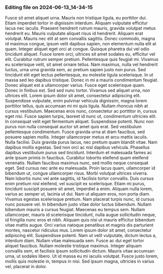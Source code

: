 

### Editing file on 2024-06-13_14-34-15

Fusce sit amet aliquet urna. Mauris non tristique ligula, eu porttitor dui. Etiam imperdiet tortor in dignissim interdum. Aliquam vulputate efficitur lacus nec iaculis. Praesent hendrerit rutrum mauris, gravida volutpat metus hendrerit eu. Mauris vulputate aliquet risus id hendrerit. Aliquam erat volutpat. Mauris nec elit at sem convallis sagittis. Donec commodo, magna id maximus congue, ipsum velit dapibus sapien, non elementum nulla elit at quam. Integer aliquet eget orci at congue. Quisque pharetra dui vel odio tincidunt aliquet. Fusce lorem orci, ultrices sit amet sodales eu, efficitur vel elit.
Curabitur rutrum semper pretium. Pellentesque quis feugiat mi. Vivamus eu scelerisque velit, sit amet ornare tellus. Nam maximus, nulla vel hendrerit luctus, urna urna gravida sem, ac pretium sapien justo non purus. Sed tincidunt elit eget lectus pellentesque, eu molestie ligula scelerisque. In ut massa sed leo dapibus tristique. Donec in mi a mauris condimentum feugiat. Donec aliquet est a ullamcorper varius. Fusce eget scelerisque quam. Donec in finibus est. Sed sed nunc tortor. Vivamus sed aliquet urna, non ultrices elit. Lorem ipsum dolor sit amet, consectetur adipiscing elit.
Suspendisse vulputate, enim pulvinar vehicula dignissim, magna lorem porttitor tellus, quis accumsan mi mi quis ligula. Nullam rhoncus nibh at cursus vestibulum. Maecenas eros nunc, consectetur ac porttitor in, cursus eget nisi. Fusce sapien turpis, laoreet id nunc ut, condimentum ultricies elit. In consequat velit eget fermentum aliquet. Suspendisse potenti. Nunc non purus non nulla consequat auctor sit amet quis erat. Sed vestibulum pellentesque condimentum. Fusce gravida urna at diam faucibus, sed posuere sapien mollis. Integer ullamcorper metus et arcu mattis iaculis. Nulla facilisi. Duis gravida purus lacus, nec pretium quam blandit vitae. Nam dapibus mollis egestas. Sed non orci ac nisl dapibus vehicula. Phasellus dapibus vestibulum purus sed tincidunt. Interdum et malesuada fames ac ante ipsum primis in faucibus.
Curabitur lobortis eleifend quam eleifend venenatis. Nullam faucibus maximus nunc, sed mollis neque consequat eget. Sed cursus nec ante eu malesuada. Proin lacus quam, ullamcorper id bibendum ut, congue ullamcorper risus. Morbi volutpat ultrices viverra. Nam lobortis nunc vel ante sagittis, id facilisis tortor convallis. Duis cursus enim pretium nisl eleifend, vel suscipit ex scelerisque. Etiam mi purus, tincidunt suscipit posuere sit amet, imperdiet a enim. Aliquam nulla lorem, varius ac semper ut, lacinia ut dui. Nam ut aliquam eros, non porta diam. Vivamus egestas scelerisque pretium. Nam placerat turpis nunc, id cursus nunc posuere vel. In bibendum justo vitae dolor luctus bibendum. Nullam bibendum mauris a cursus feugiat.
Maecenas eu tempus sem. Nullam ullamcorper, mauris id scelerisque tincidunt, nulla augue sollicitudin neque, id fringilla nunc eros et nibh. Aliquam quis nisi ut mauris efficitur bibendum vitae mattis augue. Orci varius natoque penatibus et magnis dis parturient montes, nascetur ridiculus mus. Lorem ipsum dolor sit amet, consectetur adipiscing elit. Suspendisse potenti. Nam ut velit vulputate, dictum lectus a, interdum diam. Nullam vitae malesuada sem. Fusce ac dui eget tortor aliquet faucibus. Nullam molestie tristique maximus. Integer aliquam convallis sem, et facilisis ipsum sollicitudin dictum. Mauris vitae accumsan urna, ut sodales libero. Ut id massa eu mi iaculis volutpat. Fusce justo lorem, mollis quis molestie in, tempus in nisi. Sed ipsum magna, ultricies in varius vel, placerat in dolor.


